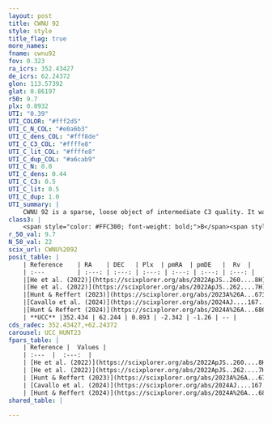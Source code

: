 ```yaml
---
layout: post
title: CWNU 92
style: style
title_flag: true
more_names: 
fname: cwnu92
fov: 0.323
ra_icrs: 352.43427
de_icrs: 62.24372
glon: 113.57392
glat: 0.86197
r50: 9.7
plx: 0.8932
UTI: "0.39"
UTI_COLOR: "#fff2d5"
UTI_C_N_COL: "#e0a6b3"
UTI_C_dens_COL: "#fff8de"
UTI_C_C3_COL: "#ffffe8"
UTI_C_lit_COL: "#ffffe8"
UTI_C_dup_COL: "#a6cab9"
UTI_C_N: 0.0
UTI_C_dens: 0.44
UTI_C_C3: 0.5
UTI_C_lit: 0.5
UTI_C_dup: 1.0
UTI_summary: |
    CWNU 92 is a sparse, loose object of intermediate C3 quality. It was recently reported but it is moderately studied in the literature.<br><br><span style="color: #99180f; font-weight: bold;">Warning: </span>contains less than 25 stars with <i>P>0.5</i> estimated.
class3: |
    <span style="color: #FFC300; font-weight: bold;">B</span><span style="color: #FFC300; font-weight: bold;">B</span>
r_50_val: 9.7
N_50_val: 22
scix_url: CWNU%2092
posit_table: |
    | Reference    | RA    | DEC   | Plx  | pmRA  | pmDE   |  Rv  |
    | :---         | :---: | :---: | :---: | :---: | :---: | :---: |
    |[He et al. (2022)](https://scixplorer.org/abs/2022ApJS..260....8H) | 352.411 | 62.235 | 0.9 | -2.33 | -1.26 | -- |
    |[He et al. (2022)](https://scixplorer.org/abs/2022ApJS..262....7H) | 352.437 | 62.237 | 0.893 | -2.331 | -1.26 | -- |
    |[Hunt & Reffert (2023)](https://scixplorer.org/abs/2023A%26A...673A.114H) | 352.402 | 62.229 | 0.88 | -2.339 | -1.242 | -- |
    |[Cavallo et al. (2024)](https://scixplorer.org/abs/2024AJ....167...12C) | 352.408 | 62.237 | 0.888 | -- | -- | -- |
    |[Hunt & Reffert (2024)](https://scixplorer.org/abs/2024A%26A...686A..42H) | 352.402 | 62.229 | 0.88 | -2.339 | -1.242 | -- |
    | **UCC** |352.434 | 62.244 | 0.893 | -2.342 | -1.26 | -- | 
cds_radec: 352.43427,+62.24372
carousel: UCC_HUNT23
fpars_table: |
    | Reference |  Values |
    | :---  |  :---:  |
    | [He et al. (2022)](https://scixplorer.org/abs/2022ApJS..260....8H) | `AG=2.35, m-M=9.75, logAge=7.5, Z=0.002` |
    | [He et al. (2022)](https://scixplorer.org/abs/2022ApJS..262....7H) | `A0=2.85, logAge=7.45` |
    | [Hunt & Reffert (2023)](https://scixplorer.org/abs/2023A%26A...673A.114H) | `AV50=2.402, diffAV50=0.997, MOD50=10.163, logAge50=7.779` |
    | [Cavallo et al. (2024)](https://scixplorer.org/abs/2024AJ....167...12C) | `AV50=2.59, dMod50=10.18, logAge50=7.63, [Fe/H]50=0.32` |
    | [Hunt & Reffert (2024)](https://scixplorer.org/abs/2024A%26A...686A..42H) | `MassJ=147.285` |
shared_table: |
    
---
```

